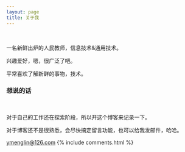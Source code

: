 ```yaml
---
layout: page
title: 关于我 
---
```

 
 
一名新鲜出炉的人民教师，信息技术&通用技术。
<p>
兴趣爱好，嗯，很广泛了吧。
<p>
平常喜欢了解新鲜的事物，技术。
<p>

<p>

<h3> 想说的话 </h3>  

<p>

对于自己的工作还在探索阶段，所以开这个博客来记录一下。

<p>
 
对于博客还不是很熟悉，会尽快搞定留言功能，也可以给我发邮件，哈哈。
<p>
 
ymenglin@126.com
{% include comments.html %}



